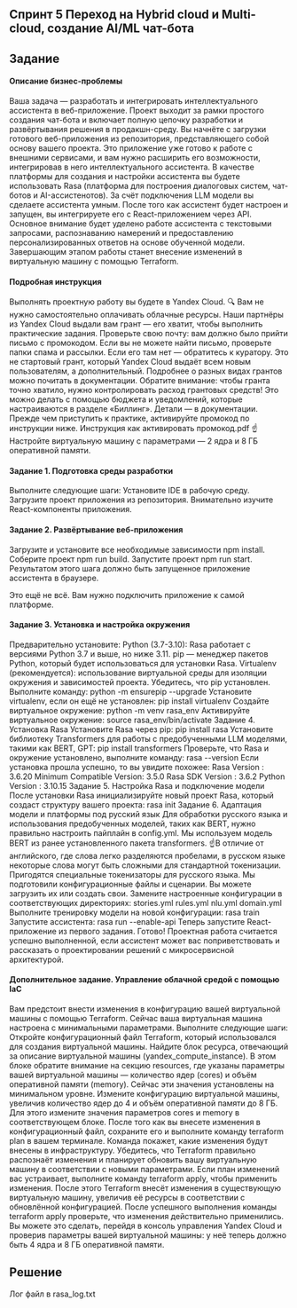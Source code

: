 ## Спринт 5 Переход на Hybrid cloud и Multi-cloud, создание AI/ML чат-бота

## Задание

#### Описание бизнес-проблемы
Ваша задача — разработать и интегрировать интеллектуального ассистента в веб-приложение. Проект выходит за рамки простого создания чат-бота и включает полную цепочку разработки и развёртывания решения в продакшн-среду.
Вы начнёте с загрузки готового веб-приложения из репозитория, представляющего собой основу вашего проекта. Это приложение уже готово к работе с внешними сервисами, и вам нужно расширить его возможности, интегрировав в него интеллектуального ассистента.
В качестве платформы для создания и настройки ассистента вы будете использовать Rasa (платформа для построения диалоговых систем, чат-ботов и AI-ассистенотов). За счёт подключения LLM модели вы сделаете ассистента умным.
После того как ассистент будет настроен и запущен, вы интегрируете его с React-приложением через API. Основное внимание будет уделено работе ассистента с текстовыми запросами, распознаванию намерений и предоставлению персонализированных ответов на основе обученной модели. Завершающим этапом работы станет внесение изменений в виртуальную машину с помощью Terraform.
####  Подробная инструкция
Выполнять проектную работу вы будете в Yandex Cloud.
🔍 Вам не нужно самостоятельно оплачивать облачные ресурсы. Наши партнёры из Yandex Cloud выдали вам грант — его хватит, чтобы выполнить практические задания.
Проверьте свою почту: вам должно было прийти письмо с промокодом. Если вы не можете найти письмо, проверьте папки спама и рассылки. Если его там нет — обратитесь к куратору.
Это не стартовый грант, который Yandex Cloud выдаёт всем новым пользователям, а дополнительный. Подробнее о разных видах грантов можно почитать в документации.
Обратите внимание: чтобы гранта точно хватило, нужно контролировать расход грантовых средств! Это можно делать с помощью бюджета и уведомлений, которые настраиваются в разделе «Биллинг». Детали — в документации.
Прежде чем приступить к практике, активируйте промокод по инструкции ниже.
Инструкция как активировать промокод.pdf
☝️ Настройте виртуальную машину с параметрами — 2 ядра и 8 ГБ оперативной памяти.
#### Задание 1. Подготовка среды разработки
Выполните следующие шаги:
Установите IDE в рабочую среду.
Загрузите проект приложения из репозитория.
Внимательно изучите React-компоненты приложения.
#### Задание 2. Развёртывание веб-приложения
Загрузите и установите все необходимые зависимости npm install.
Соберите проект npm run build.
Запустите проект npm run start.
Результатом этого шага должно быть запущенное приложение ассистента в браузере.


Это ещё не всё. Вам нужно подключить приложение к самой платформе.
#### Задание 3. Установка и настройка окружения
Предварительно установите:
Python (3.7-3.10): Rasa работает с версиями Python 3.7 и выше, но ниже 3.11.
pip — менеджер пакетов Python, который будет использоваться для установки Rasa.
Virtualenv (рекомендуется): использование виртуальной среды для изоляции окружения и зависимостей проекта.
Убедитесь, что pip установлен. Выполните команду:
 python -m ensurepip --upgrade
Установите virtualenv, если он ещё не установлен:
 pip install virtualenv
Создайте виртуальное окружение:
 python -m venv rasa_env
Активируйте виртуальное окружение:
 source rasa_env/bin/activate
Задание 4. Установка Rasa
Установите Rasa через pip:
pip install rasa
Установите библиотеку Transformers для работы с предобученными LLM моделями, такими как BERT, GPT:
pip install transformers
Проверьте, что Rasa и окружение установлено, выполните команду:
rasa --version
Если установка прошла успешно, то вы увидите похожее:
Rasa Version      :         3.6.20
Minimum Compatible Version: 3.5.0
Rasa SDK Version  :         3.6.2
Python Version    :         3.10.15
Задание 5. Настройка Rasa и подключение модели
После установки Rasa инициализируйте новый проект Rasa, который создаст структуру вашего проекта:
rasa init
Задание 6. Адаптация модели и платформы под русский язык
Для обработки русского языка и использования предобученных моделей, таких как BERT, нужно правильно настроить пайплайн в config.yml. Мы используем модель BERT из ранее установленного пакета transformers.
☝️В отличие от английского, где слова легко разделяются пробелами, в русском языке некоторые слова могут быть сложными для стандартной токенизации. Пригодятся специальные токенизаторы для русского языка. 
Мы подготовили конфигурационные файлы и сценарии. Вы можете загрузить их или создать свои.
Замените настроенные конфигурации в соответствующих директориях:
stories.yml
rules.yml
nlu.yml
domain.yml
Выполните тренировку модели на новой конфигурации:
rasa train 
Запустите ассистента:
rasa run --enable-api 
Теперь запустите React-приложение из первого задания.
Готово!
Проектная работа считается успешно выполненной, если ассистент может вас поприветствовать и рассказать о проектировании решений с микросервисной архитектурой.
#### Дополнительное задание. Управление облачной средой с помощью IaC
Вам предстоит внести изменения в конфигурацию вашей виртуальной машины с помощью Terraform.
Сейчас ваша виртуальная машина настроена с минимальными параметрами. Выполните следующие шаги:
Откройте конфигурационный файл Terraform, который использовался для создания виртуальной машины. Найдите блок ресурса, отвечающий за описание виртуальной машины (yandex_compute_instance).
В этом блоке обратите внимание на секцию resources, где указаны параметры вашей виртуальной машины — количество ядер (cores) и объём оперативной памяти (memory). Сейчас эти значения установлены на минимальном уровне.
Измените конфигурацию виртуальной машины, увеличив количество ядер до 4 и объём оперативной памяти до 8 ГБ. Для этого измените значения параметров cores и memory в соответствующем блоке.
После того как вы внесете изменения в конфигурационный файл, сохраните его и выполните команду terraform plan в вашем терминале. Команда покажет, какие изменения будут внесены в инфраструктуру. Убедитесь, что Terraform правильно распознаёт изменения и планирует обновить вашу виртуальную машину в соответствии с новыми параметрами.
Если план изменений вас устраивает, выполните команду terraform apply, чтобы применить изменения. После этого Terraform внесёт изменения в существующую виртуальную машину, увеличив её ресурсы в соответствии с обновлённой конфигурацией.
После успешного выполнения команды terraform apply проверьте, что изменения действительно применились. Вы можете это сделать, перейдя в консоль управления Yandex Cloud и проверив параметры вашей виртуальной машины: у неё теперь должно быть 4 ядра и 8 ГБ оперативной памяти.

## Решение

Лог файл в rasa_log.txt